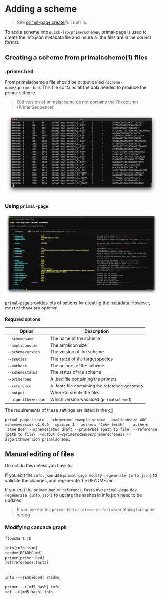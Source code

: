 # Adding a scheme

> See [primal-page create](cli.md#primal-page-create) full details.

To add a scheme into ```quick-lab/primerschemes```, primal-page is used to create the info.json metadata file and insure all the files are in the correct format. 

## Creating a scheme from primalscheme(1) files

### .primer.bed
From primalscheme a file should be output called `{scheme-name}.primer.bed`. This file contains all the data needed to produce the primer scheme.

> Old version of primalscheme do not contains the 7th column (PrimerSequence)

![primerbed](assets/primalscheme1bed.png)

### Using `primal-page`

![primerbed](assets/primal-page-create.png)

`primal-page` provides lots of options for creating the metadata. However, most of these are optional.

#### Required options
| Option               | Description                                    |
| -------------------- | ---------------------------------------------- |
| `--schemename`       | The name of the scheme                         |
| `--ampliconsize`     | The amplicon size                             |
| `--schemeversion`    | The version of the scheme                      |
| `--species`          | The `taxid` of the target species              |
| `--authors`          | The authors of the scheme                      |
| `--schemestatus`     | The status of the scheme                       |
| `--primerbed`        | A .bed file containing the primers             |
| `--reference`        | A .fasta file containing the reference genomes |
| `--output`           | Where to create the files                      |
| `--algorithmversion` | Which version was used (`primalscheme1`)       |

The requirements of these settings are listed in the [cli](cli.md)

```
primal-page create --schemename example-scheme --ampliconsize 400 --schemeversion v1.0.0 --species 1 --authors 'John Smith'  --authors 'Jane Doe' --schemestatus draft --primerbed {path to file} --reference {path to file} --output {~/primerschemes/primerschemes} --algorithmversion primalscheme1
```


## Manual editing of files

Do not do this unless you have to.

If you edit the `info.json` use `primal-page modify regenerate {info.json}` to validate the changes, and regenerate the README.md

If you edit the `primer.bed` or `reference.fasta` use `primal-page dev regenerate {info.json}` to update the hashes in info.json need to be updated.

> If you are editing `primer.bed` or `reference.fasta` something has gone wrong


### Modifying cascade graph
```mermaid
flowchart TD

info[info.json]
readme[README.md]
primer[primer.bed]
ref[reference.fasta]


info -->|Embedded| readme

primer -->|md5 hash| info
ref -->|md5 hash| info

```

